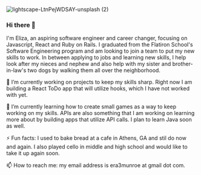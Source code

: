 
![lightscape-LtnPejWDSAY-unsplash (2)](https://user-images.githubusercontent.com/51828035/143299602-08601764-52a5-4570-b5cd-4526db9ebc1f.jpg)



### Hi there 👋

I'm Eliza, an aspiring software engineer and career changer, focusing on Javascript, React and Ruby on Rails. I graduated from the Flatiron School's Software Engineering program and am looking to join a team to put my new skills to work.  In between applying to jobs and learning new skills, I help look after my nieces and nephew and also help with my sister and brother-in-law's two dogs by walking them all over the neighborhood.

🔭 I’m currently working on projects to keep my skills sharp.  Right now I am building a React ToDo app that will utilize hooks, which I have not worked with yet.

🌱 I’m currently learning how to create small games as a way to keep working on my skills.  APIs are also something that I am working on learning more about by building apps that utilize API calls.  I plan to learn Java soon as well.

⚡ Fun facts: I used to bake bread at a cafe in Athens, GA and stil do now and again.  I also played cello in middle and high school and would like to take it up again soon.

📫 How to reach me: my email address is era3munroe at gmail dot com.

<!--
**munroe1786/munroe1786** is a ✨ _special_ ✨ repository because its `README.md` (this file) appears on your GitHub profile.

Here are some ideas to get you started:

- 🔭 I’m currently working on ...
- 🌱 I’m currently learning ...
- 👯 I’m looking to collaborate on ...
- 🤔 I’m looking for help with ...
- 💬 Ask me about ...
- 📫 How to reach me: ...
- 😄 Pronouns: ...
- ⚡ Fun fact: ...
-->
